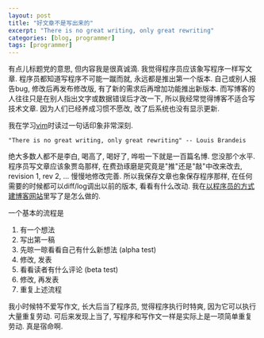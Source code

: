 ```yaml
---
layout: post
title: "好文章不是写出来的"
excerpt: "There is no great writing, only great rewriting"
categories: [blog, programmer]
tags: [programmer]
---
```


有点儿标题党的意思, 但内容我是很真诚滴. 
我觉得程序员应该象写程序一样写文章. 程序员都知道写程序不可能一蹴而就, 永远都是推出第一个版本. 
自己或别人报告bug, 修改后再发布修改版, 有了新的需求后再增加功能推出新版本. 
而写博客的人往往只是在别人指出文字或数据错误后才改一下, 所以我经常觉得博客不适合写技术文章. 
因为人们已经养成习惯不愿改, 改了后系统也没有显示更新.

我在学习[vim][]时读过一句话印象非常深刻. 

    "There is no great writing, only great rewriting" -- Louis Brandeis

绝大多数人都不是李白, 喝高了, 喝好了, 哗啦一下就是一百篇名博. 您没那个水平.
程序员写文章应该象贾岛那样, 在费劲琢磨是究竟是"推"还是"敲"中改来改去, 
revision 1, rev 2, ... 慢慢地修改完善. 
所以我保存文章也象保存程序那样, 在任何需要的时候都可以diff/log调出以前的版本, 看看有什么改动. 
我在[以程序员的方式建博客网站][geeky]里写了是怎么做的.

[vim]: vim-tips-sheet.html
[geeky]: ../06/make-website-geeky-way.html

一个基本的流程是

 1. 有一个想法
 1. 写出第一稿
 1. 先晾一晾看看自己有什么新想法 (alpha test)
 1. 修改, 发表
 1. 看看读者有什么评论 (beta test)
 1. 修改, 再发表
 1. 重复上述流程

我小时候特不爱写作文, 长大后当了程序员, 觉得程序执行时特爽, 因为它可以执行大量重复劳动. 
可后来发现上当了, 写程序和写作文一样是实际上是一项简单重复劳动. 真是宿命啊.


